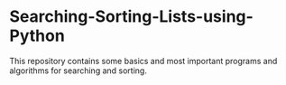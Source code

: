 # Searching-Sorting-Lists-using-Python
This repository contains some basics and most important programs and algorithms for searching and sorting.
